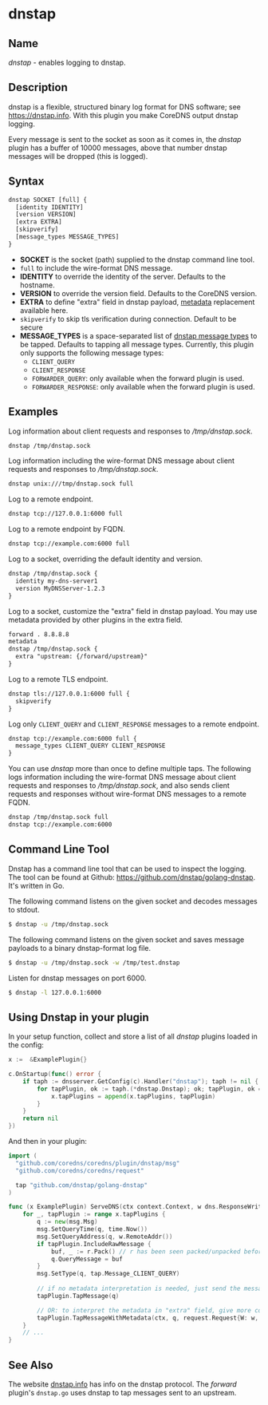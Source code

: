 # dnstap

## Name

*dnstap* - enables logging to dnstap.

## Description

dnstap is a flexible, structured binary log format for DNS software; see https://dnstap.info. With this
plugin you make CoreDNS output dnstap logging.

Every message is sent to the socket as soon as it comes in, the *dnstap* plugin has a buffer of
10000 messages, above that number dnstap messages will be dropped (this is logged).

## Syntax

~~~ txt
dnstap SOCKET [full] {
  [identity IDENTITY]
  [version VERSION]
  [extra EXTRA]
  [skipverify]
  [message_types MESSAGE_TYPES]
}
~~~

* **SOCKET** is the socket (path) supplied to the dnstap command line tool.
* `full` to include the wire-format DNS message.
* **IDENTITY** to override the identity of the server. Defaults to the hostname.
* **VERSION** to override the version field. Defaults to the CoreDNS version.
* **EXTRA** to define "extra" field in dnstap payload, [metadata](../metadata/) replacement available here.
* `skipverify` to skip tls verification during connection. Default to be secure
* **MESSAGE_TYPES** is a space-separated list of [dnstap message types](https://github.com/dnstap/dnstap.pb/blob/1061e3ed4430f68a0adb87eecadbb9208e7b51dd/dnstap.proto#L156-L229) to be tapped.
Defaults to tapping all message types. Currently, this plugin only supports the following message types: 
  * `CLIENT_QUERY`
  * `CLIENT_RESPONSE`
  * `FORWARDER_QUERY`: only available when the forward plugin is used.
  * `FORWARDER_RESPONSE`: only available when the forward plugin is used.

## Examples

Log information about client requests and responses to */tmp/dnstap.sock*.

~~~ txt
dnstap /tmp/dnstap.sock
~~~

Log information including the wire-format DNS message about client requests and responses to */tmp/dnstap.sock*.

~~~ txt
dnstap unix:///tmp/dnstap.sock full
~~~

Log to a remote endpoint.

~~~ txt
dnstap tcp://127.0.0.1:6000 full
~~~

Log to a remote endpoint by FQDN.

~~~ txt
dnstap tcp://example.com:6000 full
~~~

Log to a socket, overriding the default identity and version.

~~~ txt
dnstap /tmp/dnstap.sock {
  identity my-dns-server1
  version MyDNSServer-1.2.3
}
~~~

Log to a socket, customize the "extra" field in dnstap payload. You may use metadata provided by other plugins in the extra field.

~~~ txt
forward . 8.8.8.8
metadata
dnstap /tmp/dnstap.sock {
  extra "upstream: {/forward/upstream}"
}
~~~

Log to a remote TLS endpoint.

~~~ txt
dnstap tls://127.0.0.1:6000 full {
  skipverify
}
~~~

Log only `CLIENT_QUERY` and `CLIENT_RESPONSE` messages to a remote endpoint.

~~~ txt
dnstap tcp://example.com:6000 full {
  message_types CLIENT_QUERY CLIENT_RESPONSE
}
~~~

You can use _dnstap_ more than once to define multiple taps. The following logs information including the
wire-format DNS message about client requests and responses to */tmp/dnstap.sock*,
and also sends client requests and responses without wire-format DNS messages to a remote FQDN.

~~~ txt
dnstap /tmp/dnstap.sock full
dnstap tcp://example.com:6000
~~~

## Command Line Tool

Dnstap has a command line tool that can be used to inspect the logging. The tool can be found
at Github: <https://github.com/dnstap/golang-dnstap>. It's written in Go.

The following command listens on the given socket and decodes messages to stdout.

~~~ sh
$ dnstap -u /tmp/dnstap.sock
~~~

The following command listens on the given socket and saves message payloads to a binary dnstap-format log file.

~~~ sh
$ dnstap -u /tmp/dnstap.sock -w /tmp/test.dnstap
~~~

Listen for dnstap messages on port 6000.

~~~ sh
$ dnstap -l 127.0.0.1:6000
~~~

## Using Dnstap in your plugin

In your setup function, collect and store a list of all *dnstap* plugins loaded in the config:

~~~ go
x :=  &ExamplePlugin{}

c.OnStartup(func() error {
    if taph := dnsserver.GetConfig(c).Handler("dnstap"); taph != nil {
        for tapPlugin, ok := taph.(*dnstap.Dnstap); ok; tapPlugin, ok = tapPlugin.Next.(*dnstap.Dnstap) {
            x.tapPlugins = append(x.tapPlugins, tapPlugin)
        }
    }
    return nil
})
~~~

And then in your plugin:

~~~ go
import (
  "github.com/coredns/coredns/plugin/dnstap/msg"
  "github.com/coredns/coredns/request"

  tap "github.com/dnstap/golang-dnstap"
)

func (x ExamplePlugin) ServeDNS(ctx context.Context, w dns.ResponseWriter, r *dns.Msg) (int, error) {
    for _, tapPlugin := range x.tapPlugins {
        q := new(msg.Msg)
        msg.SetQueryTime(q, time.Now())
        msg.SetQueryAddress(q, w.RemoteAddr())
        if tapPlugin.IncludeRawMessage {
            buf, _ := r.Pack() // r has been seen packed/unpacked before, this should not fail
            q.QueryMessage = buf
        }
        msg.SetType(q, tap.Message_CLIENT_QUERY)
        
        // if no metadata interpretation is needed, just send the message
        tapPlugin.TapMessage(q)

        // OR: to interpret the metadata in "extra" field, give more context info
        tapPlugin.TapMessageWithMetadata(ctx, q, request.Request{W: w, Req: query})
    }
    // ...
}
~~~

## See Also

The website [dnstap.info](https://dnstap.info) has info on the dnstap protocol. The *forward*
plugin's `dnstap.go` uses dnstap to tap messages sent to an upstream.
